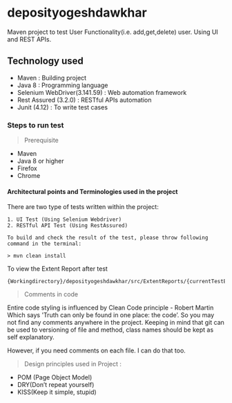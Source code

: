 # deposityogeshdawkhar

Maven project to test User Functionality(i.e. add,get,delete) user. Using UI and REST APIs.

## Technology used

- Maven : Building project
- Java 8 : Programming language
- Selenium WebDriver(3.141.59) : Web automation framework
- Rest Assured (3.2.0) : RESTful APIs automation
- Junit (4.12) : To write test cases

### Steps to run test

> Prerequisite

- Maven
- Java 8 or higher
- Firefox
- Chrome

#### Architectural points and Terminologies used in the project

There are two type of tests written within the project:

    1. UI Test (Using Selenium Webdriver)
    2. RESTful API Test (Using RestAssured)
    
    To build and check the result of the test, please throw following command in the terminal:
    
    > mvn clean install

 To view the Extent Report after test

    {Workingdirectory}/deposityogeshdawkhar/src/ExtentReports/{currentTestExecutionfolder}/

> Comments in code

Entire code styling is influenced by Clean Code principle - Robert Martin
Which says
'Truth can only be found in one place: the code’.
So you may not find any comments anywhere in the project.
Keeping in mind that git can be used to versioning of file and method, class names should be kept as self explanatory.

However, if you need comments on each file. I can do that too.

> Design principles used in Project :

- POM (Page Object Model)
- DRY(Don’t repeat yourself)
- KISS(Keep it simple, stupid)

